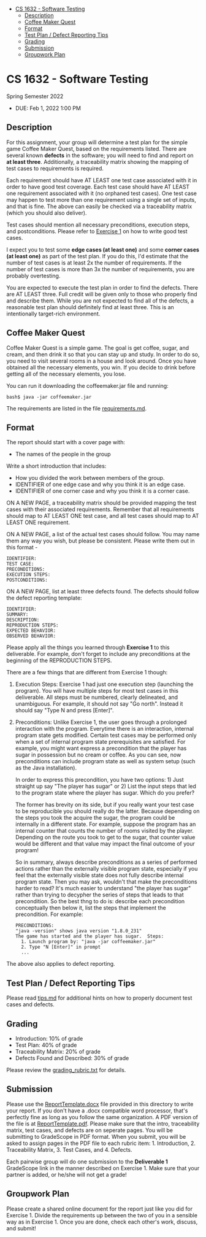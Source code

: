 - [CS 1632 - Software Testing](#cs-1632---software-testing)
  * [Description](#description)
  * [Coffee Maker Quest](#coffee-maker-quest)
  * [Format](#format)
  * [Test Plan / Defect Reporting Tips](#test-plan--defect-reporting-tips)
  * [Grading](#grading)
  * [Submission](#submission)
  * [Groupwork Plan](#groupwork-plan)

# CS 1632 - Software Testing
Spring Semester 2022

* DUE: Feb 1, 2022 1:00 PM

## Description

For this assignment, your group will determine a test plan for the simple game
Coffee Maker Quest, based on the requirements listed.  There are several known
**defects** in the software; you will need to find and report on **at least three**.
Additionally, a traceability matrix showing the mapping of test cases to
requirements is required.

Each requirement should have AT LEAST one test case associated with it in order
to have good test coverage.  Each test case should have AT LEAST one
requirement associated with it (no orphaned test cases).  One test case may
happen to test more than one requirement using a single set of inputs, and that
is fine.  The above can easily be checked via a traceability matrix (which you
should also deliver). 

Test cases should mention all necessary preconditions, execution steps, and
postconditions.  Please refer to [Exercise 1](../../exercises/1) on how to write
good test cases.

I expect you to test some **edge cases (at least one)** and some **corner cases (at least one)** as part of the test plan.
If you do this, I'd estimate that the number of test cases is at least 2x the
number of requirements.  If the number of test cases is more than 3x the number
of requirements, you are probably overtesting.

You are expected to execute the test plan in order to find the defects.  There
are AT LEAST three.  Full credit will be given only to those who properly find
and describe them.  While you are not expected to find all of the defects, a
reasonable test plan should definitely find at least three.  This is an
intentionally target-rich environment.

## Coffee Maker Quest

Coffee Maker Quest is a simple game.  The goal is get coffee, sugar, and cream,
and then drink it so that you can stay up and study.  In order to do so, you
need to visit several rooms in a house and look around.  Once you have obtained
all the necessary elements, you win.  If you decide to drink before getting all
of the necessary elements, you lose.

You can run it downloading the coffeemaker.jar file and running:
```
bash$ java -jar coffeemaker.jar
```

The requirements are listed in the file [requirements.md](requirements.md).

## Format

The report should start with a cover page with:
* The names of the people in the group

Write a short introduction that includes:
* How you divided the work between members of the group.
* IDENTIFIER of one edge case and why you think it is an edge case.
* IDENTIFIER of one corner case and why you think it is a corner case.

ON A NEW PAGE, a traceability matrix should be provided mapping the test cases
with their associated requirements.  Remember that all requirements should map
to AT LEAST ONE test case, and all test cases should map to AT LEAST ONE
requirement.  

ON A NEW PAGE, a list of the actual test cases should follow.  You may name
them any way you wish, but please be consistent.  Please write them out in this
format -

	IDENTIFIER:
	TEST CASE: 
	PRECONDITIONS:
	EXECUTION STEPS:
	POSTCONDITIONS:

ON A NEW PAGE, list at least three defects found.  The defects should follow
the defect reporting template:

	IDENTIFIER:
	SUMMARY:
	DESCRIPTION:
	REPRODUCTION STEPS:
	EXPECTED BEHAVIOR:
	OBSERVED BEHAVIOR:

Please apply all the things you learned through **Exercise 1** to this
deliverable.  For example, don't forget to include any preconditions at the
beginning of the REPRODUCTION STEPS.

There are a few things that are different from Exercise 1 though:

1. Execution Steps: Exercise 1 had just one execution step (launching the
   program).  You will have multiple steps for most test cases in this
deliverable.  All steps must be numbered, clearly delineated, and unambiguous.
For example, it should not say "Go north".  Instead it should say "Type N and
press [Enter]".

2. Preconditions: Unlike Exercise 1, the user goes through a prolonged
   interaction with the program.  Everytime there is an interaction, internal
program state gets modified.  Certain test cases may be performed only when a
set of internal program state prerequisites are satisfied.  For example, you
might want express a precondition that the player has sugar in possession but
no cream or coffee.  As you can see, now preconditions can include program
state as well as system setup (such as the Java installation).  

   In order to express this precondition, you have two options: 1) Just
straight up say "The player has sugar" or 2) List the input steps that led to
the program state where the player has sugar.  Which do you prefer?

   The former has brevity on its side, but if you really want your test case to
be reproducible you should really do the latter.  Because depending on the
steps you took the acquire the sugar, the program could be internally in a
different state.  For example, suppose the program has an internal counter that
counts the number of rooms visited by the player.  Depending on the route you
took to get to the sugar, that counter value would be different and that value
may impact the final outcome of your program!

   So in summary, always describe preconditions as a series of performed
actions rather than the externally visible program state, especially if you
feel that the externally visible state does not fully describe internal program
state.  Then you may ask, wouldn't that make the preconditions harder to read?
It's much easier to understand "the player has sugar" rather than trying to
decypher the series of steps that leads to that precondition.  So the best
thng to do is: describe each precondition conceptually then below it, list the steps that
implement the precondition.  For example:
   ```
   PRECONDITIONS:
   "java -version" shows java version "1.8.0_231"
   The game has started and the player has sugar.  Steps:
     1. Launch program by: "java -jar coffeemaker.jar"
     2. Type "N [Enter]" in prompt 
     ...
   ```

The above also applies to defect reporting.  

## Test Plan / Defect Reporting Tips

Please read [tips.md](tips.md) for additional hints on how to properly document test cases and defects.

## Grading

* Introduction: 10% of grade
* Test Plan: 40% of grade
* Traceability Matrix: 20% of grade
* Defects Found and Described: 30% of grade

Please review the [grading_rubric.txt](grading_rubric.txt) for details.

## Submission

Please use the [ReportTemplate.docx](ReportTemplate.docx) file provided in this
directory to write your report.  If you don't have a .docx compatible word processor,
that's perfectly fine as long as you follow the same organization.  A PDF version of
the file is at [ReportTemplate.pdf](ReportTemplate.pdf).  Please make sure that
the intro, traceability matrix, test cases, and defects are on seperate pages.  You will
be submitting to GradeScope in PDF format.  When you submit, you will be asked
to assign pages in the PDF file to each rubric item: 1. Introduction, 2.
Traceability Matrix, 3. Test Cases, and 4. Defects.

Each pairwise group will do one submission to the **Deliverable 1** GradeScope
link in the manner described on Exercise 1.  Make sure that your partner is
added, or he/she will not get a grade!

## Groupwork Plan

Please create a shared online document for the report just like you did for
Exercise 1.  Divide the requirements up between the two of you in a sensible
way as in Exercise 1.  Once you are done, check each other's work, discuss, and
submit!
